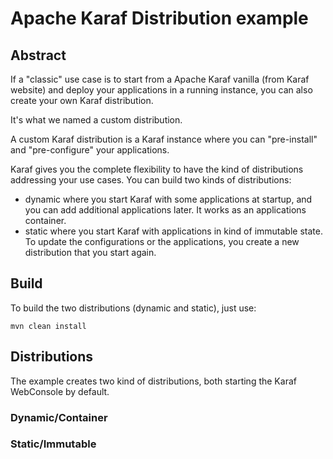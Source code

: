 <!--
    Licensed to the Apache Software Foundation (ASF) under one
    or more contributor license agreements.  See the NOTICE file
    distributed with this work for additional information
    regarding copyright ownership.  The ASF licenses this file
    to you under the Apache License, Version 2.0 (the
    "License"); you may not use this file except in compliance
    with the License.  You may obtain a copy of the License at

      http://www.apache.org/licenses/LICENSE-2.0

    Unless required by applicable law or agreed to in writing,
    software distributed under the License is distributed on an
    "AS IS" BASIS, WITHOUT WARRANTIES OR CONDITIONS OF ANY
    KIND, either express or implied.  See the License for the
    specific language governing permissions and limitations
    under the License.
-->
# Apache Karaf Distribution example

## Abstract

If a "classic" use case is to start from a Apache Karaf vanilla (from Karaf website) and deploy your applications in
a running instance, you can also create your own Karaf distribution.

It's what we named a custom distribution.

A custom Karaf distribution is a Karaf instance where you can "pre-install" and "pre-configure" your applications.

Karaf gives you the complete flexibility to have the kind of distributions addressing your use cases. You can build
two kinds of distributions:
* dynamic where you start Karaf with some applications at startup, and you can add additional applications later. It works as an applications container.
* static where you start Karaf with applications in kind of immutable state. To update the configurations or the applications, you create a new distribution that you start again.

## Build

To build the two distributions (dynamic and static), just use:

```
mvn clean install
```

## Distributions

The example creates two kind of distributions, both starting the Karaf WebConsole by default.

### Dynamic/Container

### Static/Immutable